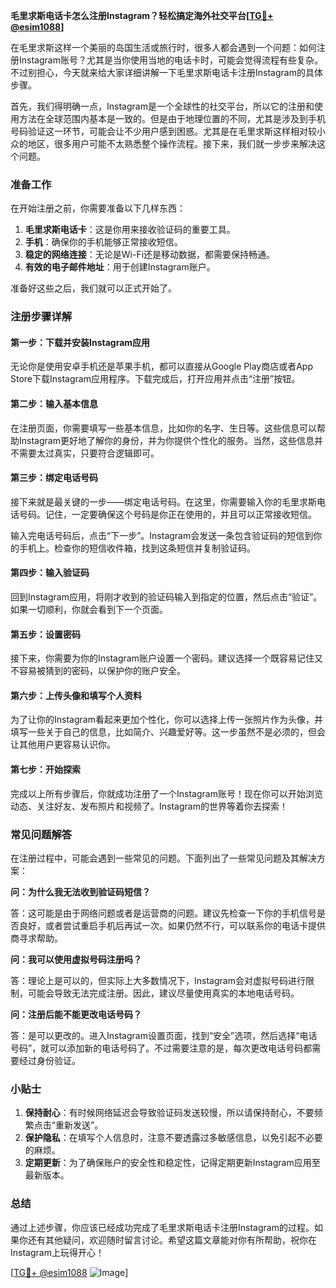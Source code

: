 **毛里求斯电话卡怎么注册Instagram？轻松搞定海外社交平台[[TG💪+ @esim1088](https://t.me/s/esim1088)]**

在毛里求斯这样一个美丽的岛国生活或旅行时，很多人都会遇到一个问题：如何注册Instagram账号？尤其是当你使用当地的电话卡时，可能会觉得流程有些复杂。不过别担心，今天就来给大家详细讲解一下毛里求斯电话卡注册Instagram的具体步骤。

首先，我们得明确一点，Instagram是一个全球性的社交平台，所以它的注册和使用方法在全球范围内基本是一致的。但是由于地理位置的不同，尤其是涉及到手机号码验证这一环节，可能会让不少用户感到困惑。尤其是在毛里求斯这样相对较小众的地区，很多用户可能不太熟悉整个操作流程。接下来，我们就一步步来解决这个问题。

### 准备工作

在开始注册之前，你需要准备以下几样东西：

1. **毛里求斯电话卡**：这是你用来接收验证码的重要工具。
2. **手机**：确保你的手机能够正常接收短信。
3. **稳定的网络连接**：无论是Wi-Fi还是移动数据，都需要保持畅通。
4. **有效的电子邮件地址**：用于创建Instagram账户。

准备好这些之后，我们就可以正式开始了。

### 注册步骤详解

#### 第一步：下载并安装Instagram应用

无论你是使用安卓手机还是苹果手机，都可以直接从Google Play商店或者App Store下载Instagram应用程序。下载完成后，打开应用并点击“注册”按钮。

#### 第二步：输入基本信息

在注册页面，你需要填写一些基本信息，比如你的名字、生日等。这些信息可以帮助Instagram更好地了解你的身份，并为你提供个性化的服务。当然，这些信息并不需要太过真实，只要符合逻辑即可。

#### 第三步：绑定电话号码

接下来就是最关键的一步——绑定电话号码。在这里，你需要输入你的毛里求斯电话号码。记住，一定要确保这个号码是你正在使用的，并且可以正常接收短信。

输入完电话号码后，点击“下一步”。Instagram会发送一条包含验证码的短信到你的手机上。检查你的短信收件箱，找到这条短信并复制验证码。

#### 第四步：输入验证码

回到Instagram应用，将刚才收到的验证码输入到指定的位置，然后点击“验证”。如果一切顺利，你就会看到下一个页面。

#### 第五步：设置密码

接下来，你需要为你的Instagram账户设置一个密码。建议选择一个既容易记住又不容易被猜到的密码，以保护你的账户安全。

#### 第六步：上传头像和填写个人资料

为了让你的Instagram看起来更加个性化，你可以选择上传一张照片作为头像，并填写一些关于自己的信息，比如简介、兴趣爱好等。这一步虽然不是必须的，但会让其他用户更容易认识你。

#### 第七步：开始探索

完成以上所有步骤后，你就成功注册了一个Instagram账号！现在你可以开始浏览动态、关注好友、发布照片和视频了。Instagram的世界等着你去探索！

### 常见问题解答

在注册过程中，可能会遇到一些常见的问题。下面列出了一些常见问题及其解决方案：

**问：为什么我无法收到验证码短信？**

答：这可能是由于网络问题或者是运营商的问题。建议先检查一下你的手机信号是否良好，或者尝试重启手机后再试一次。如果仍然不行，可以联系你的电话卡提供商寻求帮助。

**问：我可以使用虚拟号码注册吗？**

答：理论上是可以的，但实际上大多数情况下，Instagram会对虚拟号码进行限制，可能会导致无法完成注册。因此，建议尽量使用真实的本地电话号码。

**问：注册后能不能更改电话号码？**

答：是可以更改的。进入Instagram设置页面，找到“安全”选项，然后选择“电话号码”，就可以添加新的电话号码了。不过需要注意的是，每次更改电话号码都需要经过身份验证。

### 小贴士

1. **保持耐心**：有时候网络延迟会导致验证码发送较慢，所以请保持耐心，不要频繁点击“重新发送”。
2. **保护隐私**：在填写个人信息时，注意不要透露过多敏感信息，以免引起不必要的麻烦。
3. **定期更新**：为了确保账户的安全性和稳定性，记得定期更新Instagram应用至最新版本。

### 总结

通过上述步骤，你应该已经成功完成了毛里求斯电话卡注册Instagram的过程。如果你还有其他疑问，欢迎随时留言讨论。希望这篇文章能对你有所帮助，祝你在Instagram上玩得开心！

[[TG💪+ @esim1088](https://t.me/s/esim1088) ![Image](https://i.postimg.cc/4NQfJmqS/Snipaste-2025-05-13-00-14-12.png)]